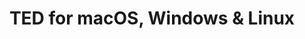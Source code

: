 ---
name: TED
url: 'https://www.ted.com'
category: Education
title: 'TED for macOS, Windows & Linux'
key: ted

---